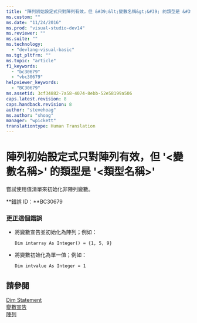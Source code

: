 ```yaml
---
title: "陣列初始設定式只對陣列有效，但 &#39;&lt;變數名稱&gt;&#39; 的類型是 &#39;&lt;類型名稱&gt;&#39; | Microsoft Docs"
ms.custom: ""
ms.date: "11/24/2016"
ms.prod: "visual-studio-dev14"
ms.reviewer: ""
ms.suite: ""
ms.technology: 
  - "devlang-visual-basic"
ms.tgt_pltfrm: ""
ms.topic: "article"
f1_keywords: 
  - "bc30679"
  - "vbc30679"
helpviewer_keywords: 
  - "BC30679"
ms.assetid: 3cf34882-7a58-4074-8ebb-52e58199a506
caps.latest.revision: 8
caps.handback.revision: 8
author: "stevehoag"
ms.author: "shoag"
manager: "wpickett"
translationtype: Human Translation
---
```

# 陣列初始設定式只對陣列有效，但 &#39;&lt;變數名稱&gt;&#39; 的類型是 &#39;&lt;類型名稱&gt;&#39;
嘗試使用值清單來初始化非陣列變數。  
  
 **錯誤 ID︰**BC30679  
  
### 更正這個錯誤  
  
-   將變數宣告並初始化為陣列；例如：  
  
     `Dim intarray As Integer() = {1, 5, 9}`  
  
-   將變數初始化為單一值；例如：  
  
     `Dim intvalue As Integer = 1`  
  
## 請參閱  
 [Dim Statement](../../visual-basic/language-reference/statements/dim-statement.md)   
 [變數宣告](../../visual-basic/programming-guide/language-features/variables/variable-declaration.md)   
 [陣列](../../visual-basic/programming-guide/language-features/arrays/index.md)